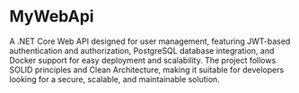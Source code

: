 # MyWebApi
A .NET Core Web API designed for user management, featuring JWT-based authentication and authorization, PostgreSQL database integration, and Docker support for easy deployment and scalability. The project follows SOLID principles and Clean Architecture, making it suitable for developers looking for a secure, scalable, and maintainable solution.
